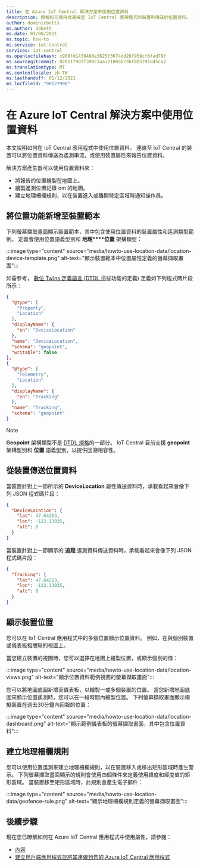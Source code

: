 ```yaml
---
title: 在 Azure IoT Central 解決方案中使用位置資料
description: 瞭解如何使用從連線至 IoT Central 應用程式的裝置所傳送的位置資料。 在地圖上繪製位置資料，或建立地理柵欄規則。
author: dominicbetts
ms.author: dobett
ms.date: 01/08/2021
ms.topic: how-to
ms.service: iot-central
services: iot-central
ms.openlocfilehash: c909fd1438488e3625f3674dd26f959cf6fad79f
ms.sourcegitcommit: 02b1179dff399c1aa3210b5b73bf805791d45ca2
ms.translationtype: MT
ms.contentlocale: zh-TW
ms.lasthandoff: 01/12/2021
ms.locfileid: "98127998"
---
```

# <a name="use-location-data-in-an-azure-iot-central-solution"></a>在 Azure IoT Central 解決方案中使用位置資料

本文說明如何在 IoT Central 應用程式中使用位置資料。 連線至 IoT Central 的裝置可以將位置資料傳送為遙測串流，或使用裝置屬性來報告位置資料。

解決方案產生器可以使用位置資料來：

* 將報告的位置繪製在地圖上。
* 繪製遙測位置記錄 om 的地圖。
* 建立地理柵欄規則，以在裝置進入或離開特定區域時通知操作員。

## <a name="add-location-capabilities-to-a-device-template"></a>將位置功能新增至裝置範本

下列螢幕擷取畫面顯示裝置範本，其中包含使用位置資料的裝置屬性和遙測類型範例。 定義會使用位置語義型別和 **地理****位置** 架構類型：

:::image type="content" source="media/howto-use-location-data/location-device-template.png" alt-text="顯示裝置範本中位置屬性定義的螢幕擷取畫面":::

如需參考， [數位 Twins 定義語言 (DTDL ](https://github.com/Azure/opendigitaltwins-dtdl/blob/master/DTDL/v2/dtdlv2.md) 這些功能的定義) 定義如下列程式碼片段所示：

```json
{
  "@type": [
    "Property",
    "Location"
  ],
  "displayName": {
    "en": "DeviceLocation"
  },
  "name": "DeviceLocation",
  "schema": "geopoint",
  "writable": false
},
{
  "@type": [
    "Telemetry",
    "Location"
  ],
  "displayName": {
    "en": "Tracking"
  },
  "name": "Tracking",
  "schema": "geopoint"
}
```

> [!NOTE]
> **Geopoint** 架構類型不是 [DTDL 規格](https://github.com/Azure/opendigitaltwins-dtdl/blob/master/DTDL/v2/dtdlv2.md)的一部分。 IoT Central 目前支援 **geopoint** 架構型別和 **位置** 語義型別，以提供回溯相容性。

## <a name="send-location-data-from-a-device"></a>從裝置傳送位置資料

當裝置針對上一節所示的 **DeviceLocation** 屬性傳送資料時，承載看起來會像下列 JSON 程式碼片段：

```json
{
  "DeviceLocation": {
    "lat": 47.64263,
    "lon": -122.13035,
    "alt": 0
  }
}
```

當裝置針對上一節顯示的 **追蹤** 遙測資料傳送資料時，承載看起來會像下列 JSON 程式碼片段：

```json
{
  "Tracking": {
    "lat": 47.64263,
    "lon": -122.13035,
    "alt": 0
  }
}
```

## <a name="display-device-location"></a>顯示裝置位置

您可以在 IoT Central 應用程式中的多個位置顯示位置資料。 例如，在與個別裝置或儀表板相關聯的視圖上。

當您建立裝置的視圖時，您可以選擇在地圖上繪製位置，或顯示個別的值：

:::image type="content" source="media/howto-use-location-data/location-views.png" alt-text="顯示位置資料範例視圖的螢幕擷取畫面":::

您可以將地圖底圖新增至儀表板，以繪製一或多個裝置的位置。 當您新增地圖底圖來顯示位置遙測時，您可以在一段時間內繪製位置。 下列螢幕擷取畫面顯示模擬裝置在過去30分鐘內回報的位置：

:::image type="content" source="media/howto-use-location-data/location-dashboard.png" alt-text="顯示範例儀表板的螢幕擷取畫面，其中包含位置資料":::

## <a name="create-a-geofencing-rule"></a>建立地理柵欄規則

您可以使用位置遙測來建立地理柵欄規則，以在裝置移入或移出矩形區域時產生警示。 下列螢幕擷取畫面顯示的規則會使用四個條件來定義使用緯度和經度值的矩形區域。 當裝置移至矩形區域時，此規則會產生電子郵件：

:::image type="content" source="media/howto-use-location-data/geofence-rule.png" alt-text="顯示地理柵欄規則定義的螢幕擷取畫面":::

## <a name="next-steps"></a>後續步驟

現在您已瞭解如何在 Azure IoT Central 應用程式中使用屬性，請參閱：

* [內容](concepts-telemetry-properties-commands.md)
* [建立用戶端應用程式並將其連線到您的 Azure IoT Central 應用程式](tutorial-connect-device.md)
